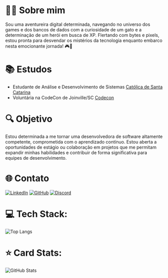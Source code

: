 # 👩‍💻 Sobre mim 

Sou uma aventureira digital determinada, navegando no universo dos games e dos bancos de dados com a curiosidade de um gato e a determinação de um herói em busca de XP. Flertando com bytes e pixels, estou pronta para desvendar os mistérios da tecnologia enquanto embarco nesta emocionante jornada! 🎮💾

# 📚 Estudos
- Estudante de Análise e Desenvolvimento de Sistemas [Católica de Santa Catarina](https://www.catolicasc.org.br/)
- Voluntária na CodeCon de Joinville/SC [Codecon](https://codecon.dev/)


# 🔍 Objetivo

Estou determinada a me tornar uma desenvolvedora de software altamente competente, comprometida com o aprendizado contínuo. Estou aberta a oportunidades de estágio ou colaboração em projetos que me permitam expandir minhas habilidades e contribuir de forma significativa para equipes de desenvolvimento.

# 🌐 Contato
[![LinkedIn](https://img.shields.io/badge/LinkedIn-000?style=for-the-badge&logo=linkedin&logoColor=0E76A8)](https://www.linkedin.com/in/let%C3%ADcia-maria-soares-fl%C3%BCgel/)
[![GitHub](https://img.shields.io/badge/GitHub-100000?style=for-the-badge&logo=github&logoColor=white)](https://github.com/leticiasoaresfl)
[![Discord](https://img.shields.io/badge/Discord-7289DA?style=for-the-badge&logo=discord&logoColor=0E76A8)](https://discord.com/channels/@leticiamariasoaresflugel)


# 💻 Tech Stack:
![Top Langs](https://github-readme-stats-git-masterrstaa-rickstaa.vercel.app/api/top-langs/?username=leticiasoaresfl&bg_color=000&border_color=30A3DC&title_color=E94D5F&text_color=FFF)

# ⭐ Card Stats:
![GitHub Stats](https://github-readme-stats.vercel.app/api?username=leticiasoaresfl&theme=transparent&bg_color=000&border_color=30A3DC&show_icons=true&icon_color=30A3DC&title_color=E94D5F&text_color=FFF)
